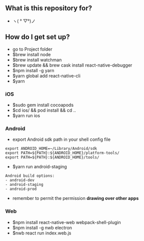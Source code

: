 ## What is this repository for?

* ヽ( ° ▽°)ノ

## How do I get set up?
* go to Project folder
* $brew install node
* $brew install watchman
* $brew update && brew cask install react-native-debugger
* $npm install -g yarn
* $yarn global add react-native-cli
* $yarn

### iOS
* $sudo gem install cocoapods
* $cd ios/ && pod install && cd ..
* $yarn run ios

### Android
* export Android sdk path in your shell config file

```
export ANDROID_HOME=~/Library/Android/sdk
export PATH=${PATH}:${ANDROID_HOME}/platform-tools/
export PATH=${PATH}:${ANDROID_HOME}/tools/
```

* $yarn run android-staging

```
Android build options:
- android-dev
- android-staging
- android-prod
```
* remember to permit the permission **drawing over other apps**

### Web

* $npm install react-native-web webpack-shell-plugin
* $npm install -g nwb electron
* $nwb react run index.web.js
